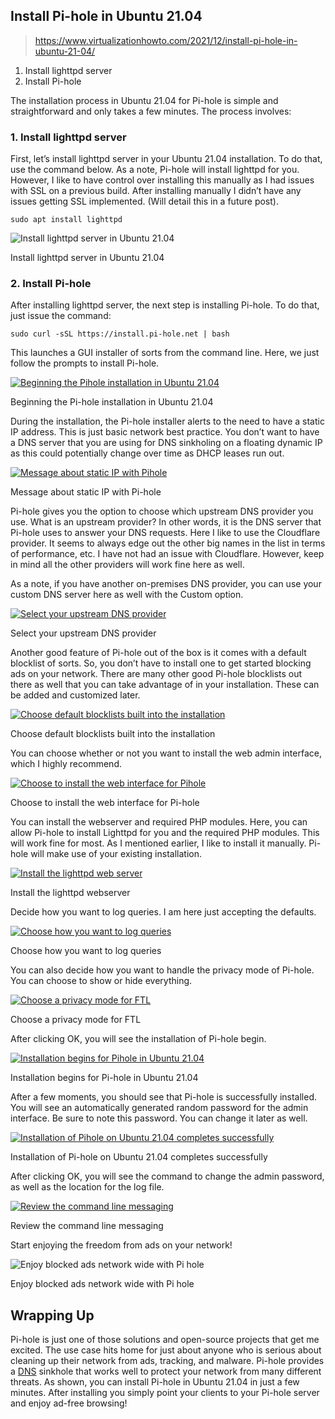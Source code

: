 ## Install Pi-hole in Ubuntu 21.04

> https://www.virtualizationhowto.com/2021/12/install-pi-hole-in-ubuntu-21-04/

1.  Install lighttpd server
2.  Install Pi-hole

The installation process in Ubuntu 21.04 for Pi-hole is simple and straightforward and only takes a few minutes. The process involves:

### 1. Install lighttpd server

First, let’s install lighttpd server in your Ubuntu 21.04 installation. To do that, use the command below. As a note, Pi-hole will install lighttpd for you. However, I like to have control over installing this manually as I had issues with SSL on a previous build. After installing manually I didn’t have any issues getting SSL implemented. (Will detail this in a future post).

```
sudo apt install lighttpd
```

![Install lighttpd server in Ubuntu 21.04](https://www.virtualizationhowto.com/wp-content/uploads/2021/12/Install-lighttpd-server-in-Ubuntu-21.04.png)

Install lighttpd server in Ubuntu 21.04

### 2. Install Pi-hole

After installing lighttpd server, the next step is installing Pi-hole. To do that, just issue the command:

```
sudo curl -sSL https://install.pi-hole.net | bash
```

This launches a GUI installer of sorts from the command line. Here, we just follow the prompts to install Pi-hole.

[![Beginning the Pihole installation in Ubuntu 21.04](https://www.virtualizationhowto.com/wp-content/uploads/2021/12/Beginning-the-Pihole-installation-in-Ubuntu-21.04.png)](https://www.virtualizationhowto.com/wp-content/uploads/2021/12/Beginning-the-Pihole-installation-in-Ubuntu-21.04.png)

Beginning the Pi-hole installation in Ubuntu 21.04

During the installation, the Pi-hole installer alerts to the need to have a static IP address. This is just basic network best practice. You don’t want to have a DNS server that you are using for DNS sinkholing on a floating dynamic IP as this could potentially change over time as DHCP leases run out.

[![Message about static IP with Pihole](https://www.virtualizationhowto.com/wp-content/uploads/2021/12/Message-about-static-IP-with-Pihole.png)](https://www.virtualizationhowto.com/wp-content/uploads/2021/12/Message-about-static-IP-with-Pihole.png)

Message about static IP with Pi-hole

Pi-hole gives you the option to choose which upstream DNS provider you use. What is an upstream provider? In other words, it is the DNS server that Pi-hole uses to answer your DNS requests. Here I like to use the Cloudflare provider. It seems to always edge out the other big names in the list in terms of performance, etc. I have not had an issue with Cloudflare. However, keep in mind all the other providers will work fine here as well.

As a note, if you have another on-premises DNS provider, you can use your custom DNS server here as well with the Custom option.

[![Select your upstream DNS provider](https://www.virtualizationhowto.com/wp-content/uploads/2021/12/Select-your-upstream-DNS-provider.png)](https://www.virtualizationhowto.com/wp-content/uploads/2021/12/Select-your-upstream-DNS-provider.png)

Select your upstream DNS provider

Another good feature of Pi-hole out of the box is it comes with a default blocklist of sorts. So, you don’t have to install one to get started blocking ads on your network. There are many other good Pi-hole blocklists out there as well that you can take advantage of in your installation. These can be added and customized later.

[![Choose default blocklists built into the installation](https://www.virtualizationhowto.com/wp-content/uploads/2021/12/Choose-default-blocklists-built-into-the-installation.png)](https://www.virtualizationhowto.com/wp-content/uploads/2021/12/Choose-default-blocklists-built-into-the-installation.png)

Choose default blocklists built into the installation

You can choose whether or not you want to install the web admin interface, which I highly recommend.

[![Choose to install the web interface for Pihole](https://www.virtualizationhowto.com/wp-content/uploads/2021/12/Choose-to-install-the-web-interface-for-Pihole.png)](https://www.virtualizationhowto.com/wp-content/uploads/2021/12/Choose-to-install-the-web-interface-for-Pihole.png)

Choose to install the web interface for Pi-hole

You can install the webserver and required PHP modules. Here, you can allow Pi-hole to install Lighttpd for you and the required PHP modules. This will work fine for most. As I mentioned earlier, I like to install it manually. Pi-hole will make use of your existing installation.

[![Install the lighttpd web server](https://www.virtualizationhowto.com/wp-content/uploads/2021/12/Install-the-lighttpd-web-server.png)](https://www.virtualizationhowto.com/wp-content/uploads/2021/12/Install-the-lighttpd-web-server.png)

Install the lighttpd webserver

Decide how you want to log queries. I am here just accepting the defaults.

[![Choose how you want to log queries](https://www.virtualizationhowto.com/wp-content/uploads/2021/12/Choose-how-you-want-to-log-queries.png)](https://www.virtualizationhowto.com/wp-content/uploads/2021/12/Choose-how-you-want-to-log-queries.png)

Choose how you want to log queries

You can also decide how you want to handle the privacy mode of Pi-hole. You can choose to show or hide everything.

[![Choose a privacy mode for FTL](https://www.virtualizationhowto.com/wp-content/uploads/2021/12/Choose-a-privacy-mode-for-FTL.png)](https://www.virtualizationhowto.com/wp-content/uploads/2021/12/Choose-a-privacy-mode-for-FTL.png)

Choose a privacy mode for FTL

After clicking OK, you will see the installation of Pi-hole begin.

[![Installation begins for Pihole in Ubuntu 21.04](https://www.virtualizationhowto.com/wp-content/uploads/2021/12/Installation-begins-for-Pihole-in-Ubuntu-21.04.png)](https://www.virtualizationhowto.com/wp-content/uploads/2021/12/Installation-begins-for-Pihole-in-Ubuntu-21.04.png)

Installation begins for Pi-hole in Ubuntu 21.04

After a few moments, you should see that Pi-hole is successfully installed. You will see an automatically generated random password for the admin interface. Be sure to note this password. You can change it later as well.

[![Installation of Pihole on Ubuntu 21.04 completes successfully](https://www.virtualizationhowto.com/wp-content/uploads/2021/12/Installation-of-Pihole-on-Ubuntu-21.04-completes-successfully.png)](https://www.virtualizationhowto.com/wp-content/uploads/2021/12/Installation-of-Pihole-on-Ubuntu-21.04-completes-successfully.png)

Installation of Pi-hole on Ubuntu 21.04 completes successfully

After clicking OK, you will see the command to change the admin password, as well as the location for the log file.

[![Review the command line messaging](https://www.virtualizationhowto.com/wp-content/uploads/2021/12/Review-the-command-line-messaging.png)](https://www.virtualizationhowto.com/wp-content/uploads/2021/12/Review-the-command-line-messaging.png)

Review the command line messaging

Start enjoying the freedom from ads on your network!

![Enjoy blocked ads network wide with Pi hole](https://www.virtualizationhowto.com/wp-content/uploads/2021/12/Enjoy-blocked-ads-network-wide-with-Pi-hole.png)

Enjoy blocked ads network wide with Pi hole

## Wrapping Up

Pi-hole is just one of those solutions and open-source projects that get me excited. The use case hits home for just about anyone who is serious about cleaning up their network from ads, tracking, and malware. Pi-hole provides a  [DNS](https://www.virtualizationhowto.com/2021/07/dns-conditional-forwarder-multiple-internal-domains-setup/) sinkhole that works well to protect your network from many different threats. As shown, you can install Pi-hole in Ubuntu 21.04 in just a few minutes. After installing you simply point your clients to your Pi-hole server and enjoy ad-free browsing!
